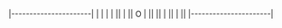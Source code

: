 |----------------------|
|                      |
|                      |
||                     |
||          O          |
||                    ||
|                     ||
|                     ||
|----------------------|


